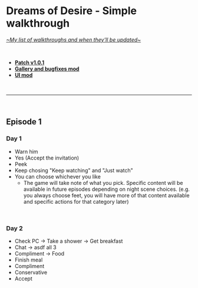 # Dreams of Desire - Simple walkthrough
[*\~My list of walkthroughs and when they'll be updated\~*](https://www.patreon.com/maimlain)

<br>

- [**Patch v1.0.1**](https://f95zone.com/threads/dreams-of-desire-episode-12-v1-0-0-lewdlab-discussion-thread.1904/page-763#post-801139)  
- [**Gallery and bugfixes mod**](https://f95zone.com/threads/dreams-of-desire-ep-12-gallery-unlocker-and-bugfixes-mod-v5-0-bossapplesauce.11194)  
- [**UI mod**](https://f95zone.com/threads/dreams-of-desire-episode-12-v1-0-0-lewdlab-discussion-thread.1904/page-763#post-801139)

<br>

---

<br>

## Episode 1
### Day 1
- Warn him
- Yes (Accept the invitation)
- Peek
- Keep chosing "Keep watching" and "Just watch"
- You can choose whichever you like
  - The game will take note of what you pick. Specific content will be available in future episodes depending on night scene choices. (e.g. you always choose feet, you will have more of that content available and specific actions for that category later)

<br>

### Day 2
- Check PC -> Take a shower -> Get breakfast
- Chat -> asdf all 3
- Compliment -> Food
- Finish meal
- Compliment
- Conservative
- Accept
